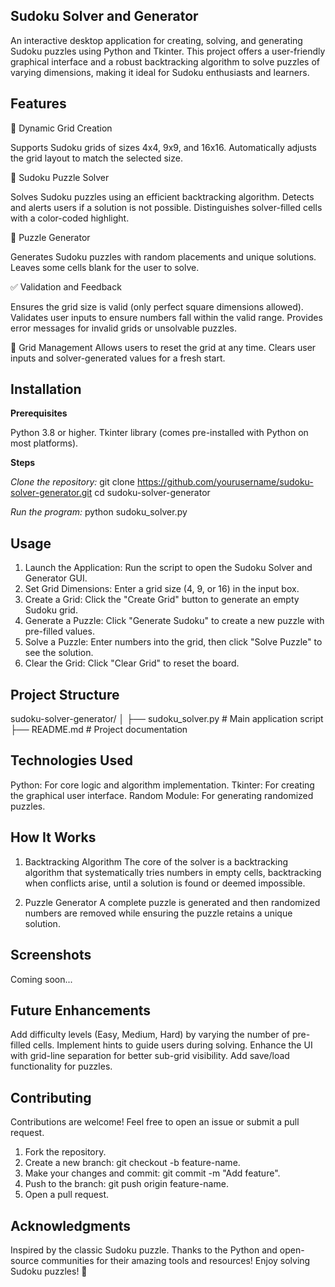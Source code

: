 **Sudoku Solver and Generator**
-------------------------------
An interactive desktop application for creating, solving, and generating Sudoku puzzles using Python and Tkinter. This project offers a user-friendly graphical interface and a robust backtracking algorithm to solve puzzles of varying dimensions, making it ideal for Sudoku enthusiasts and learners.

**Features**
------------

🔢 Dynamic Grid Creation

Supports Sudoku grids of sizes 4x4, 9x9, and 16x16.
Automatically adjusts the grid layout to match the selected size.

🧩 Sudoku Puzzle Solver

Solves Sudoku puzzles using an efficient backtracking algorithm.
Detects and alerts users if a solution is not possible.
Distinguishes solver-filled cells with a color-coded highlight.

🎲 Puzzle Generator

Generates Sudoku puzzles with random placements and unique solutions.
Leaves some cells blank for the user to solve.

✅ Validation and Feedback

Ensures the grid size is valid (only perfect square dimensions allowed).
Validates user inputs to ensure numbers fall within the valid range.
Provides error messages for invalid grids or unsolvable puzzles.

🔄 Grid Management
Allows users to reset the grid at any time.
Clears user inputs and solver-generated values for a fresh start.

**Installation**
----------------

**Prerequisites**

Python 3.8 or higher.
Tkinter library (comes pre-installed with Python on most platforms).

**Steps**

*Clone the repository:*
git clone https://github.com/yourusername/sudoku-solver-generator.git
cd sudoku-solver-generator

*Run the program:*
python sudoku_solver.py

**Usage**
---------

1. Launch the Application: Run the script to open the Sudoku Solver and Generator GUI.
2. Set Grid Dimensions: Enter a grid size (4, 9, or 16) in the input box.
3. Create a Grid: Click the "Create Grid" button to generate an empty Sudoku grid.
4. Generate a Puzzle: Click "Generate Sudoku" to create a new puzzle with pre-filled values.
5. Solve a Puzzle: Enter numbers into the grid, then click "Solve Puzzle" to see the solution.
6. Clear the Grid: Click "Clear Grid" to reset the board.

**Project Structure**
---------------------

sudoku-solver-generator/
│
├── sudoku_solver.py       # Main application script
├── README.md              # Project documentation

**Technologies Used**
---------------------

Python: For core logic and algorithm implementation.
Tkinter: For creating the graphical user interface.
Random Module: For generating randomized puzzles.

**How It Works**
----------------

1. Backtracking Algorithm
The core of the solver is a backtracking algorithm that systematically tries numbers in empty cells, backtracking when conflicts arise, until a solution is found or deemed impossible.

2. Puzzle Generator
A complete puzzle is generated and then randomized numbers are removed while ensuring the puzzle retains a unique solution.

**Screenshots**
---------------

Coming soon...

**Future Enhancements**
-----------------------

Add difficulty levels (Easy, Medium, Hard) by varying the number of pre-filled cells.
Implement hints to guide users during solving.
Enhance the UI with grid-line separation for better sub-grid visibility.
Add save/load functionality for puzzles.

**Contributing**
----------------

Contributions are welcome! Feel free to open an issue or submit a pull request.

1. Fork the repository.
2. Create a new branch: git checkout -b feature-name.
3. Make your changes and commit: git commit -m "Add feature".
4. Push to the branch: git push origin feature-name.
5. Open a pull request.

**Acknowledgments**
-------------------

Inspired by the classic Sudoku puzzle.
Thanks to the Python and open-source communities for their amazing tools and resources!
Enjoy solving Sudoku puzzles! 🎉
